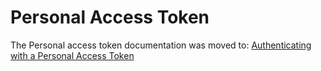 # Personal Access Token

The Personal access token documentation was moved to: [Authenticating with a Personal Access Token](./authenticating-with-personal-access-token.md)